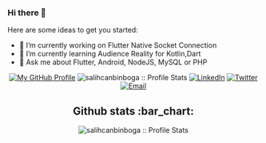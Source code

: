 ### Hi there 👋

Here are some ideas to get you started:

- 🔭 I’m currently working on Flutter Native Socket Connection
- 🌱 I’m currently learning Audience Reality for Kotlin,Dart
- 💬 Ask me about Flutter, Android, NodeJS, MySQL or PHP


<p align="center">
<a target="_blank" href="https://github.com/salihcanbinboga"><img alt="My GitHub Profile" src="https://img.shields.io/github/followers/salihcanbinboga?label=FOLLOW&style=flat"></a>
<img src="https://komarev.com/ghpvc/?username=salihcanbinboga&color=orange" alt="salihcanbinboga :: Profile Stats"></a>
<a href="https://www.linkedin.com/in/salihcanbinboga/" target="_blank"><img alt="LinkedIn" src="https://img.shields.io/badge/LinkedIn-@salihcanbinboga-blue?style=flat&logo=linkedin"></a>
<a href="https://twitter.com/salihcanbinboga/" target="_blank"><img alt="Twitter" src="https://img.shields.io/badge/Twitter-salihcanbinboga-lightblue?style=flat&logo=twitter"></a>
<a href="mailto:salihcanbinboga@gmail.com" target="_blank"><img alt="Email" src="https://img.shields.io/badge/Email-salihcanbinboga@gmail.com-yellowgreen?style=flat&logo=gmail"></a>
</p>

<h2 align="center">Github stats :bar_chart:</h2>
<p align="center">
  <img src="https://github-readme-stats.vercel.app/api?username=salihcanbinboga&show_icons=true&theme=dracula&count_private=true" alt="salihcanbinboga :: Profile Stats" />
</p>
